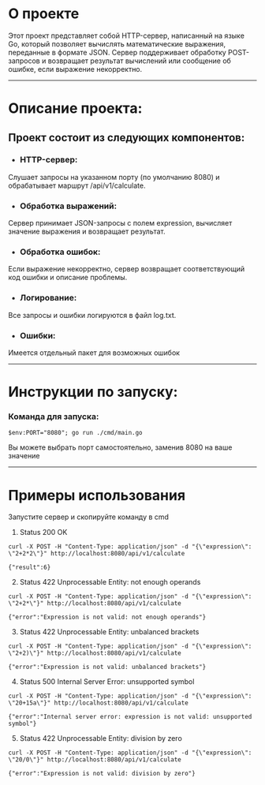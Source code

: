 # О проекте
Этот проект представляет собой HTTP-сервер, написанный на языке Go, который позволяет вычислять математические выражения, переданные в формате JSON. Сервер поддерживает обработку POST-запросов и возвращает результат вычислений или сообщение об ошибке, если выражение некорректно.
___

# Описание проекта:
## Проект состоит из следующих компонентов:

+ ### HTTP-сервер:

Слушает запросы на указанном порту (по умолчанию 8080) и обрабатывает маршрут /api/v1/calculate.

+ ### Обработка выражений: 

Сервер принимает JSON-запросы с полем expression, вычисляет значение выражения и возвращает результат.

+ ### Обработка ошибок: 
Если выражение некорректно, сервер возвращает соответствующий код ошибки и описание проблемы.

+ ### Логирование:
Все запросы и ошибки логируются в файл log.txt.

+ ### Ошибки:

Имеется отдельный пакет для возможных ошибок
___
# Инструкции по запуску:

### Команда для запуска:
```
$env:PORT="8080"; go run ./cmd/main.go
```

Вы можете выбрать порт самостоятельно, заменив 8080 на ваше значение
___
# **Примеры использования**
Запустите сервер и скопируйте команду в cmd

1) Status 200 OK
```
curl -X POST -H "Content-Type: application/json" -d "{\"expression\": \"2+2*2\"}" http://localhost:8080/api/v1/calculate
```
```
{"result":6}
```

2) Status 422 Unprocessable Entity: not enough operands
```
curl -X POST -H "Content-Type: application/json" -d "{\"expression\": \"2+2*\"}" http://localhost:8080/api/v1/calculate
```
```
{"error":"Expression is not valid: not enough operands"}
```

3) Status 422 Unprocessable Entity: unbalanced brackets
```
curl -X POST -H "Content-Type: application/json" -d "{\"expression\": \"2+2)\"}" http://localhost:8080/api/v1/calculate
```
```
{"error":"Expression is not valid: unbalanced brackets"}
```


4) Status 500 Internal Server Error: unsupported symbol
```
curl -X POST -H "Content-Type: application/json" -d "{\"expression\": \"20+15a\"}" http://localhost:8080/api/v1/calculate
```
```
{"error":"Internal server error: expression is not valid: unsupported symbol"}
```


5) Status 422 Unprocessable Entity: division by zero
```
curl -X POST -H "Content-Type: application/json" -d "{\"expression\": \"20/0\"}" http://localhost:8080/api/v1/calculate
```
```
{"error":"Expression is not valid: division by zero"}
```


